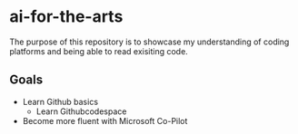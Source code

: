# ai-for-the-arts
The purpose of this repository is to showcase my understanding of coding platforms and being able to read exisiting code.

## Goals 
- Learn Github basics
  - Learn Githubcodespace
- Become more fluent with Microsoft Co-Pilot

